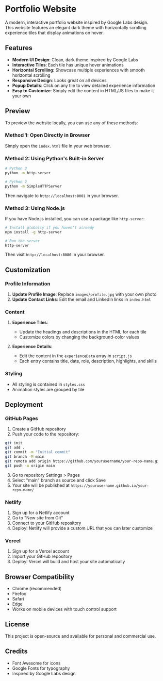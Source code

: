 # Portfolio Website

A modern, interactive portfolio website inspired by Google Labs design. This website features an elegant dark theme with horizontally scrolling experience tiles that display animations on hover.

## Features

- **Modern UI Design**: Clean, dark theme inspired by Google Labs
- **Interactive Tiles**: Each tile has unique hover animations
- **Horizontal Scrolling**: Showcase multiple experiences with smooth horizontal scrolling
- **Responsive Design**: Looks great on all devices
- **Popup Details**: Click on any tile to view detailed experience information
- **Easy to Customize**: Simply edit the content in HTML/JS files to make it your own

## Preview

To preview the website locally, you can use any of these methods:

### Method 1: Open Directly in Browser

Simply open the `index.html` file in your web browser.

### Method 2: Using Python's Built-in Server

```bash
# Python 3
python -m http.server

# Python 2
python -m SimpleHTTPServer
```

Then navigate to `http://localhost:8001` in your browser.

### Method 3: Using Node.js

If you have Node.js installed, you can use a package like `http-server`:

```bash
# Install globally if you haven't already
npm install -g http-server

# Run the server
http-server
```

Then visit `http://localhost:8080` in your browser.

## Customization

### Profile Information

1. **Update Profile Image**: Replace `images/profile.jpg` with your own photo
2. **Update Contact Links**: Edit the email and LinkedIn links in `index.html`

### Content

1. **Experience Tiles**: 
   - Update the headings and descriptions in the HTML for each tile
   - Customize colors by changing the background-color values
   
2. **Experience Details**: 
   - Edit the content in the `experienceData` array in `script.js`
   - Each entry contains title, date, role, description, highlights, and skills

### Styling

- All styling is contained in `styles.css`
- Animation styles are grouped by tile

## Deployment

### GitHub Pages

1. Create a GitHub repository
2. Push your code to the repository:
```bash
git init
git add .
git commit -m "Initial commit"
git branch -M main
git remote add origin https://github.com/yourusername/your-repo-name.git
git push -u origin main
```

3. Go to repository Settings > Pages
4. Select "main" branch as source and click Save
5. Your site will be published at `https://yourusername.github.io/your-repo-name/`

### Netlify

1. Sign up for a Netlify account
2. Go to "New site from Git"
3. Connect to your GitHub repository
4. Deploy! Netlify will provide a custom URL that you can later customize

### Vercel

1. Sign up for a Vercel account
2. Import your GitHub repository
3. Deploy! Vercel will build and host your site automatically

## Browser Compatibility

- Chrome (recommended)
- Firefox
- Safari
- Edge
- Works on mobile devices with touch control support

## License

This project is open-source and available for personal and commercial use.

## Credits

- Font Awesome for icons
- Google Fonts for typography
- Inspired by Google Labs design 